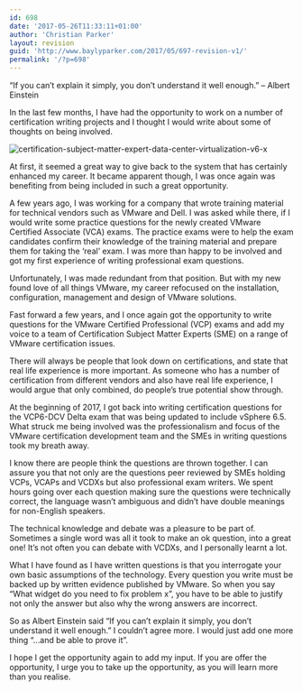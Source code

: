 ```yaml
---
id: 698
date: '2017-05-26T11:33:11+01:00'
author: 'Christian Parker'
layout: revision
guid: 'http://www.baylyparker.com/2017/05/697-revision-v1/'
permalink: '/?p=698'
---
```


“If you can’t explain it simply, you don’t understand it well enough.” – Albert Einstein

In the last few months, I have had the opportunity to work on a number of certification writing projects and I thought I would write about some of thoughts on being involved.

![certification-subject-matter-expert-data-center-virtualization-v6-x](https://i0.wp.com/www.baylyparker.com/wp-content/uploads/2017/05/certification-subject-matter-expert-data-center-virtualization-v6-x.png?resize=125%2C125)

At first, it seemed a great way to give back to the system that has certainly enhanced my career. It became apparent though, I was once again was benefiting from being included in such a great opportunity.

A few years ago, I was working for a company that wrote training material for technical vendors such as VMware and Dell. I was asked while there, if I would write some practice questions for the newly created VMware Certified Associate (VCA) exams. The practice exams were to help the exam candidates confirm their knowledge of the training material and prepare them for taking the ‘real’ exam. I was more than happy to be involved and got my first experience of writing professional exam questions.

Unfortunately, I was made redundant from that position. But with my new found love of all things VMware, my career refocused on the installation, configuration, management and design of VMware solutions.

Fast forward a few years, and I once again got the opportunity to write questions for the VMware Certified Professional (VCP) exams and add my voice to a team of Certification Subject Matter Experts (SME) on a range of VMware certification issues.

There will always be people that look down on certifications, and state that real life experience is more important. As someone who has a number of certification from different vendors and also have real life experience, I would argue that only combined, do people’s true potential show through.

At the beginning of 2017, I got back into writing certification questions for the VCP6-DCV Delta exam that was being updated to include vSphere 6.5. What struck me being involved was the professionalism and focus of the VMware certification development team and the SMEs in writing questions took my breath away.

I know there are people think the questions are thrown together. I can assure you that not only are the questions peer reviewed by SMEs holding VCPs, VCAPs and VCDXs but also professional exam writers. We spent hours going over each question making sure the questions were technically correct, the language wasn’t ambiguous and didn’t have double meanings for non-English speakers.

The technical knowledge and debate was a pleasure to be part of. Sometimes a single word was all it took to make an ok question, into a great one! It’s not often you can debate with VCDXs, and I personally learnt a lot.

What I have found as I have written questions is that you interrogate your own basic assumptions of the technology. Every question you write must be backed up by written evidence published by VMware. So when you say “What widget do you need to fix problem x”, you have to be able to justify not only the answer but also why the wrong answers are incorrect.

So as Albert Einstein said “If you can’t explain it simply, you don’t understand it well enough.” I couldn’t agree more. I would just add one more thing “…and be able to prove it”.

I hope I get the opportunity again to add my input. If you are offer the opportunity, I urge you to take up the opportunity, as you will learn more than you realise.